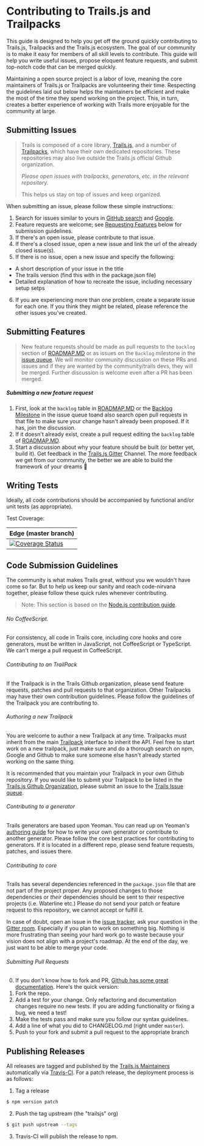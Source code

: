 # Contributing to Trails.js and Trailpacks

This guide is designed to help you get off the ground quickly contributing to Trails.js, Trailpacks and the Trails.js ecosystem.  The goal of our community is to make it easy for members of all skill levels to contribute.  This guide will help you write useful issues, propose eloquent feature requests, and submit top-notch code that can be merged quickly.  

Maintaining a open source project is a labor of love, meaning the core maintainers of Trails.js or Trailpacks are volunteering their time.  Respecting the guidelines laid out below helps the maintainers be efficient and make the most of the time they spend working on the project.  This, in turn, creates a better experience of working with Trails more enjoyable for the community at large.


## Submitting Issues

> Trails is composed of a core library, [Trails.js](https://github.com/trailsjs/trails), and a number of [Trailpacks](https://github.com/trailsjs), which have their own dedicated repositories.  These repositories may also live outside the Trails.js official Github organization.  
> 
> _*Please open issues with trailpacks, generators, etc. in the relevant repository.*_  
> 
> This helps us stay on top of issues and keep organized.

When submitting an issue, please follow these simple instructions:

1. Search for issues similar to yours in [GitHub search](https://github.com/trailsjs/trails/search?type=Issues) and [Google](https://www.google.nl/search?q=trails+js). 
2. Feature requests are welcome; see [Requesting Features](#requesting-features) below for submission guidelines.
3. If there's an open issue, please contribute to that issue.
4. If there's a closed issue, open a new issue and link the url of the already closed issue(s).
5. If there is no issue, open a new issue and specify the following:
  - A short description of your issue in the title
  - The trails version (find this with in the package.json file)
  - Detailed explanation of how to recreate the issue, including necessary setup setps
6. If you are experiencing more than one problem, create a separate issue for each one. If you think they might be related, please reference the other issues you've created.



## Submitting Features

> New feature requests should be made as pull requests to the `backlog` section of [ROADMAP.MD](https://github.com/trailsjs/trails/blob/master/ROADMAP.md) or as issues on the `Backlog` milestone in the [issue queue](https://github.com/trailsjs/trails/milestones/Backlog).  We will monitor community discussion on these PRs and issues and if they are wanted by the community/trails devs, they will be merged.  Further discussion is welcome even after a PR has been merged. 

##### Submitting a new feature request
1. First, look at the `backlog` table in [ROADMAP.MD](https://github.com/trailsjs/trails/blob/master/ROADMAP.md) or the [Backlog Milestone](https://github.com/trailsjs/trails/milestones/Backlog) in the issue queue toand also search open pull requests in that file to make sure your change hasn't already been proposed.  If it has, join the discussion.
2. If it doesn't already exist, create a pull request editing the `backlog` table of [ROADMAP.MD](https://github.com/trailsjs/trails/blob/master/ROADMAP.md).
3. Start a discussion about why your feature should be built (or better yet, build it).  Get feedback in the [Trails.js Gitter](https://gitter.im/trailsjs/trails) Channel.  The more feedback we get from our community, the better we are able to build the framework of your dreams :evergreen_tree:

## Writing Tests

Ideally, all code contributions should be accompanied by functional and/or unit tests (as appropriate).  

Test Coverage:

| Edge (master branch) |
|----------------------|
| [![Coverage Status](https://coveralls.io/repos/trailsjs/trails/badge.png)](https://coveralls.io/r/trailsjs/trails) |


## Code Submission Guidelines

The community is what makes Trails great, without you we wouldn't have come so far. But to help us keep our sanity and reach code-nirvana together, please follow these quick rules whenever contributing.

> Note: This section is based on the [Node.js contribution guide](https://github.com/joyent/node/blob/master/CONTRIBUTING.md#contributing).

###### No CoffeeScript.

For consistency, all code in Trails core, including core hooks and core generators, must be written in JavaScript, not CoffeeScript or TypeScript.  We can't merge a pull request in CoffeeScript.

###### Contributing to an TrailPack 

If the Trailpack is in the Trails Github organization, please send feature requests, patches and pull requests to that organization.  Other Trailpacks may have their own contribution guidelines.  Please follow the guidelines of the Trailpack you are contributing to.

###### Authoring a new Trailpack

You are welcome to author a new Trailpack at any time.  Trailpacks must inherit from the main [Trailpack](https://github.com/trailsjs/trailpack) interface to inherit the API.  Feel free to start work on a new trailpack, just make sure and do a thorough search on npm, Google and Github to make sure someone else hasn't already started working on the same thing.  

It is recommended that you maintain your Trailpack in your own Github repository.  If you would like to submit your Trailpack to be listed in the [Trails.js Github Organization](https://github.com/trailsjs), please submit an issue to the [Trails Issue queue](https://github.com/trailsjs/trailpack/issues).

###### Contributing to a generator

Trails generators are based upon Yeoman.  You can read up on Yeoman's [authoring guide](http://yeoman.io/authoring/) for how to write your own generator or contribute to another generator.  Please follow the core best practices for contributing to generators.  If it is located in a different repo, please send feature requests, patches, and issues there.

###### Contributing to core

Trails has several dependencies referenced in the `package.json` file that are not part of the project proper. Any proposed changes to those dependencies or _their_ dependencies should be sent to their respective projects (i.e. Waterline etc.) Please do not send your patch or feature request to this repository, we cannot accept or fulfill it.

In case of doubt, open an issue in the [issue tracker](https://github.com/trailsjs/trails/issues), ask your question in the [Gitter room](http://gitter.im/trailsjs/trails).  Especially if you plan to work on something big. Nothing is more frustrating than seeing your hard work go to waste because your vision does not align with a project's roadmap.  At the end of the day, we just want to be able to merge your code.

###### Submitting Pull Requests

0. If you don't know how to fork and PR, [Github has some great documentation](https://help.github.com/articles/using-pull-requests/).  Here's the quick version:
1. Fork the repo.
2. Add a test for your change. Only refactoring and documentation changes require no new tests. If you are adding functionality or fixing a bug, we need a test!
4. Make the tests pass and make sure you follow our syntax guidelines.
5. Add a line of what you did to CHANGELOG.md (right under `master`).
6. Push to your fork and submit a pull request to the appropriate branch

## Publishing Releases

All releases are tagged and published by the [Trails.js Maintainers](https://github.com/orgs/trailsjs/teams) automatically via [Travis-CI](https://travis-ci.org/trailsjs/trails). For a patch release, the deployment process is as follows:

1. Tag a release
```sh
$ npm version patch
```

2. Push the tag upstream (the "trailsjs" org)
```sh
$ git push upstream --tags
```

3. Travis-CI will publish the release to npm.
